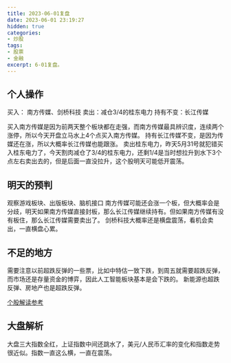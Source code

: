```yaml
---
title: 2023-06-01复盘
date: 2023-06-01 23:19:27
hidden: true
categories:
- 炒股
tags:
- 股票
- 金融
excerpt: 6-01复盘。
---
```


## 个人操作

买入： 南方传媒、剑桥科技
卖出：减仓3/4的桂东电力
持有不变：长江传媒

买入南方传媒是因为前两天整个板块都在走强，而南方传媒最具辨识度，连续两个涨停，所以今天开盘立马水上4个点买入南方传媒。
持有长江传媒不变，是因为传媒还在涨，所以大概率长江传媒也能跟涨。
卖出桂东电力，昨天5月31号就犯错买入桂东电力了，今天割肉减仓了3/4的桂东电力，还剩1/4是当时想拉升到水下3个点左右卖出去的，但是后面一直没拉升，这个股明天可能低开震荡。

## 明天的预判

观察游戏板块、出版板块、脑机接口
南方传媒可能还会涨一个板，但大概率会是分歧，明天如果南方传媒直接封板，那么长江传媒继续持有。但如果南方传媒有没有板住，那么长江传媒需要卖出了。
剑桥科技大概率还是横盘震荡，看机会卖出，一直横盘心累。



## 不足的地方

需要注意以前超跌反弹的一些票，比如中特估一致下跌，到周五就需要超跌反弹，而市场还是存量资金的博弈，因此人工智能板块基本是会下跌的。
新能源也超跌反弹、房地产也是超跌反弹。


[个股解读参考](https://www.cls.cn/detail/1367146)


## 大盘解析

大盘三大指数全红，上证指数中间还跳水了，美元/人民币汇率的变化和指数走势很近似。指数一直这么横，一直在震荡。